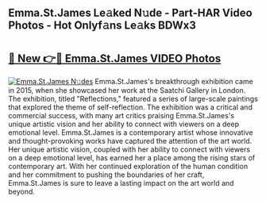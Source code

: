 ## Emma.St.James Le𝚊ked N𝚞de - Part-HAR Video Photos - Hot Onlyf𝚊ns Le𝚊ks BDWx3

# <h2><a href="http://ab72609.deff.icu/?id=Emma.St.James">🔗 New 👉🔴 Emma.St.James VIDEO Photos</a></h2>

[![Emma.St.James N𝚞des](https://i.imgur.com/rIISA9y.gif)](http://ab72609.deff.icu/?id=Emma.St.James)
Emma.St.James's breakthrough exhibition came in 2015, when she showcased her work at the Saatchi Gallery in London. The exhibition, titled "Reflections," featured a series of large-scale paintings that explored the theme of self-reflection. The exhibition was a critical and commercial success, with many art critics praising Emma.St.James's unique artistic vision and her ability to connect with viewers on a deep emotional level. Emma.St.James is a contemporary artist whose innovative and thought-provoking works have captured the attention of the art world. Her unique artistic vision, coupled with her ability to connect with viewers on a deep emotional level, has earned her a place among the rising stars of contemporary art. With her continued exploration of the human condition and her commitment to pushing the boundaries of her craft, Emma.St.James is sure to leave a lasting impact on the art world and beyond.
